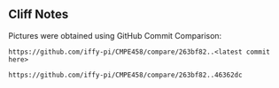 ## Cliff Notes
Pictures were obtained using GitHub Commit Comparison:

```
https://github.com/iffy-pi/CMPE458/compare/263bf82..<latest commit here>

https://github.com/iffy-pi/CMPE458/compare/263bf82..46362dc
```

